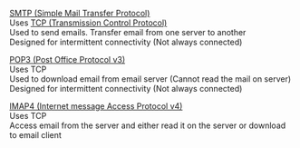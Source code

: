 <u>SMTP (Simple Mail Transfer Protocol)</u>  
Uses [TCP (Transmission Control Protocol)](../4%20-%20Transport%20Layer%20Protocols/TCP%20%28Transmission%20Control%20Protocol%29.md)  
Used to send emails. Transfer email from one server to another  
Designed for intermittent connectivity (Not always connected)

<u>POP3 (Post Office Protocol v3)</u>  
Uses TCP  
Used to download email from email server (Cannot read the mail on server)  
Designed for intermittent connectivity (Not always connected)

<u>IMAP4 (Internet message Access Protocol v4)</u>  
Uses TCP  
Access email from the server and either read it on the server or download to email client
